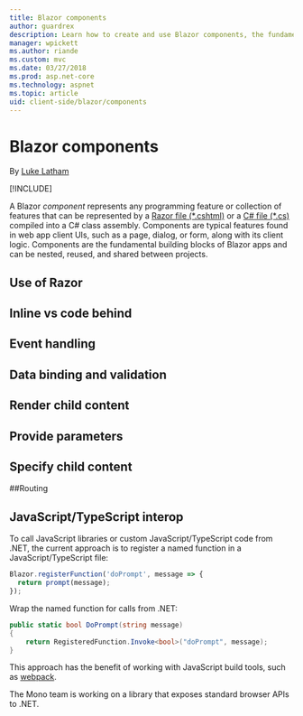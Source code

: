 ```yaml
---
title: Blazor components
author: guardrex
description: Learn how to create and use Blazor components, the fundamental building blocks of Blazor apps provided by compiled Razor or C# files.
manager: wpickett
ms.author: riande
ms.custom: mvc
ms.date: 03/27/2018
ms.prod: asp.net-core
ms.technology: aspnet
ms.topic: article
uid: client-side/blazor/components
---
```

# Blazor components

By [Luke Latham](https://github.com/guardrex)

[!INCLUDE[](~/includes/blazor-preview-notice.md)]

A Blazor *component* represents any programming feature or collection of features that can be represented by a [Razor file (\*.cshtml)](xref:mvc/views/razor) or a [C# file (\*.cs)](/dotnet/csharp/getting-started/) compiled into a C# class assembly. Components are typical features found in web app client UIs, such as a page, dialog, or form, along with its client logic. Components are the fundamental building blocks of Blazor apps and can be nested, reused, and shared between projects.

## Use of Razor



## Inline vs code behind



## Event handling



## Data binding and validation



## Render child content



## Provide parameters



## Specify child content



##Routing


## JavaScript/TypeScript interop

To call JavaScript libraries or custom JavaScript/TypeScript code from .NET, the current approach is to register a named function in a JavaScript/TypeScript file:

```javascript
Blazor.registerFunction('doPrompt', message => {
  return prompt(message);
});
```

Wrap the named function for calls from .NET:

```csharp
public static bool DoPrompt(string message)
{
    return RegisteredFunction.Invoke<bool>("doPrompt", message);
}
```

This approach has the benefit of working with JavaScript build tools, such as [webpack](https://webpack.js.org/).

The Mono team is working on a library that exposes standard browser APIs to .NET.
